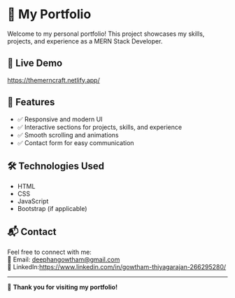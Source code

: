 # 🌟 My Portfolio  

Welcome to my personal portfolio! This project showcases my skills, projects, and experience as a MERN Stack Developer.  

## 🔗 Live Demo  
https://themerncraft.netlify.app/
## 📌 Features  
- ✅ Responsive and modern UI  
- ✅ Interactive sections for projects, skills, and experience  
- ✅ Smooth scrolling and animations  
- ✅ Contact form for easy communication  

## 🛠️ Technologies Used  
- HTML  
- CSS  
- JavaScript  
- Bootstrap (if applicable)  

## 📬 Contact  
Feel free to connect with me:  
📧 Email: deephangowtham@gmail.com  
🔗 LinkedIn:https://www.linkedin.com/in/gowtham-thiyagarajan-266295280/  

---
🚀 **Thank you for visiting my portfolio!**  

